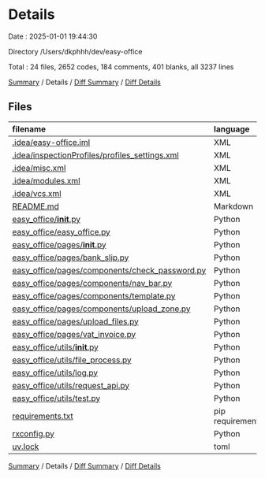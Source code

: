 # Details

Date : 2025-01-01 19:44:30

Directory /Users/dkphhh/dev/easy-office

Total : 24 files,  2652 codes, 184 comments, 401 blanks, all 3237 lines

[Summary](results.md) / Details / [Diff Summary](diff.md) / [Diff Details](diff-details.md)

## Files
| filename | language | code | comment | blank | total |
| :--- | :--- | ---: | ---: | ---: | ---: |
| [.idea/easy-office.iml](/.idea/easy-office.iml) | XML | 14 | 0 | 0 | 14 |
| [.idea/inspectionProfiles/profiles_settings.xml](/.idea/inspectionProfiles/profiles_settings.xml) | XML | 6 | 0 | 0 | 6 |
| [.idea/misc.xml](/.idea/misc.xml) | XML | 9 | 0 | 0 | 9 |
| [.idea/modules.xml](/.idea/modules.xml) | XML | 8 | 0 | 0 | 8 |
| [.idea/vcs.xml](/.idea/vcs.xml) | XML | 6 | 0 | 0 | 6 |
| [README.md](/README.md) | Markdown | 24 | 0 | 10 | 34 |
| [easy_office/__init__.py](/easy_office/__init__.py) | Python | 1 | 0 | 1 | 2 |
| [easy_office/easy_office.py](/easy_office/easy_office.py) | Python | 19 | 0 | 7 | 26 |
| [easy_office/pages/__init__.py](/easy_office/pages/__init__.py) | Python | 0 | 0 | 1 | 1 |
| [easy_office/pages/bank_slip.py](/easy_office/pages/bank_slip.py) | Python | 236 | 2 | 39 | 277 |
| [easy_office/pages/components/check_password.py](/easy_office/pages/components/check_password.py) | Python | 84 | 0 | 14 | 98 |
| [easy_office/pages/components/nav_bar.py](/easy_office/pages/components/nav_bar.py) | Python | 81 | 0 | 11 | 92 |
| [easy_office/pages/components/template.py](/easy_office/pages/components/template.py) | Python | 11 | 0 | 1 | 12 |
| [easy_office/pages/components/upload_zone.py](/easy_office/pages/components/upload_zone.py) | Python | 48 | 1 | 3 | 52 |
| [easy_office/pages/upload_files.py](/easy_office/pages/upload_files.py) | Python | 112 | 3 | 27 | 142 |
| [easy_office/pages/vat_invoice.py](/easy_office/pages/vat_invoice.py) | Python | 212 | 4 | 38 | 254 |
| [easy_office/utils/__init__.py](/easy_office/utils/__init__.py) | Python | 1 | 0 | 1 | 2 |
| [easy_office/utils/file_process.py](/easy_office/utils/file_process.py) | Python | 79 | 3 | 24 | 106 |
| [easy_office/utils/log.py](/easy_office/utils/log.py) | Python | 14 | 0 | 4 | 18 |
| [easy_office/utils/request_api.py](/easy_office/utils/request_api.py) | Python | 321 | 20 | 91 | 432 |
| [easy_office/utils/test.py](/easy_office/utils/test.py) | Python | 104 | 5 | 32 | 141 |
| [requirements.txt](/requirements.txt) | pip requirements | 78 | 146 | 1 | 225 |
| [rxconfig.py](/rxconfig.py) | Python | 15 | 0 | 6 | 21 |
| [uv.lock](/uv.lock) | toml | 1,169 | 0 | 90 | 1,259 |

[Summary](results.md) / Details / [Diff Summary](diff.md) / [Diff Details](diff-details.md)